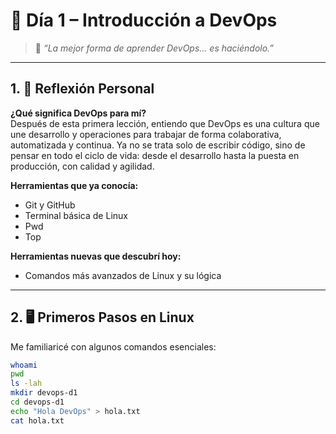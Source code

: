 # 🚀 Día 1 – Introducción a DevOps

> 💬 *“La mejor forma de aprender DevOps… es haciéndolo.”*

---

## 1. 🧠 Reflexión Personal

**¿Qué significa DevOps para mí?**  
Después de esta primera lección, entiendo que DevOps es una cultura que une desarrollo y operaciones para trabajar de forma colaborativa, automatizada y continua. Ya no se trata solo de escribir código, sino de pensar en todo el ciclo de vida: desde el desarrollo hasta la puesta en producción, con calidad y agilidad.

**Herramientas que ya conocía:**  
- Git y GitHub  
- Terminal básica de Linux  
- Pwd
- Top 

**Herramientas nuevas que descubrí hoy:**   
- Comandos más avanzados de Linux y su lógica

---

## 2. 🖥️ Primeros Pasos en Linux

Me familiaricé con algunos comandos esenciales:

```bash
whoami
pwd
ls -lah
mkdir devops-d1
cd devops-d1
echo "Hola DevOps" > hola.txt
cat hola.txt
